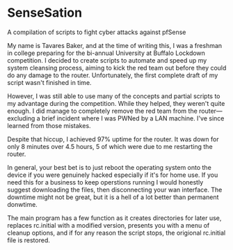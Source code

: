 # SenseSation
A compilation of scripts to fight cyber attacks against pfSense

My name is Tavares Baker, and at the time of writing this, I was a freshman in college preparing for the bi-annual University at Buffalo Lockdown competition. I decided to create scripts to automate and speed up my system cleansing process, aiming to kick the red team out before they could do any damage to the router. Unfortunately, the first complete draft of my script wasn't finished in time.

However, I was still able to use many of the concepts and partial scripts to my advantage during the competition. While they helped, they weren't quite enough. I did manage to completely remove the red team from the router—excluding a brief incident where I was PWNed by a LAN machine. I've since learned from those mistakes.

Despite that hiccup, I achieved 97% uptime for the router. It was down for only 8 minutes over 4.5 hours, 5 of which were due to me restarting the router.

In general, your best bet is to just reboot the operating system onto the device if you were genuinely hacked especially if it's for home use. If you need this for a business to keep operstions running I would honestly suggest downloading the files, then disconnecting your wan interface. The downtime might not be great, but it is a hell of a lot better than permanent donwtime. 

The main program has a few function as it creates directories for later use, replaces rc.initial with a modified version, presents you with a menu of cleanup options, and if for any reason the script stops, the origional rc.initial file is restored.
